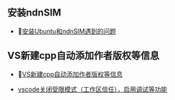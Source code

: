 ## 安装ndnSIM
- 🔗[安装Ubuntu和ndnSIM遇到的问题](安装软件/安装Ubuntu.md)

## VS新建cpp自动添加作者版权等信息
- 🔗[VS新建cpp自动添加作者版权等信息](安装软件/VS新建cpp自动添加作者版权等信息)

- [vscode关闭受限模式（工作区信任），启用调试等功能](https://blog.csdn.net/weixin_45755666/article/details/117877321)

<!-- 
[编程](安装Ubuntu.md ':include')

[编程](VS新建cpp自动添加作者版权等信息.md ':include') -->

